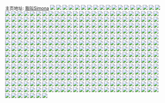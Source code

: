 主页地址: [我叫Simona](https://weibo.com/u/6192870421) 
![](https://wx4.sinaimg.cn/mw2000/006L6EuNly1gd2sffucctj32c03407wi.jpg) 
![](https://wx4.sinaimg.cn/mw2000/006L6EuNly1gd2swawa45j31qh333e86.jpg) 
![](https://wx4.sinaimg.cn/mw2000/006L6EuNly1gctjgzejjlj34802dckjm.jpg) 
![](https://wx4.sinaimg.cn/mw2000/006L6EuNly1gcth03l0gdj30u71hcx0r.jpg) 
![](https://wx4.sinaimg.cn/mw2000/006L6EuNly1gctgtpm1h8j31hc0sf1dx.jpg) 
![](https://wx4.sinaimg.cn/mw2000/006L6EuNly1gctgmmgay9j33sl1t2qv9.jpg) 
![](https://wx4.sinaimg.cn/mw2000/006L6EuNly1gcq8vc10fkj30xj1nn7gd.jpg) 
![](https://wx4.sinaimg.cn/mw2000/006L6EuNly1gc5en294opj32o82o8nl3.jpg) 
![](https://wx4.sinaimg.cn/mw2000/006L6EuNly1gc5en1qeswj32o82o8h4q.jpg) 
![](https://wx4.sinaimg.cn/mw2000/006L6EuNly1gc5en2mtkdj32o82o8e0v.jpg) 
![](https://wx4.sinaimg.cn/mw2000/006L6EuNly1gc5en341ogj32o82o8aw4.jpg) 
![](https://wx4.sinaimg.cn/mw2000/006L6EuNly1gc5f7jnx19j32o82o87gw.jpg) 
![](https://wx4.sinaimg.cn/mw2000/006L6EuNly1gc5en3j5qfj32o82o8auo.jpg) 
![](https://wx4.sinaimg.cn/mw2000/006L6EuNly1gc5en4451qj32o82o8quh.jpg) 
![](https://wx4.sinaimg.cn/mw2000/006L6EuNly1gc5en4kwkij32o82o8awn.jpg) 
![](https://wx4.sinaimg.cn/mw2000/006L6EuNly1gc5en52j5oj32o82o8e1c.jpg) 
![](https://wx4.sinaimg.cn/mw2000/006L6EuNly1gc40f30rrmj33402c0qv7.jpg) 
![](https://wx4.sinaimg.cn/mw2000/006L6EuNly1gc40f3z6q6j32qc21qu0x.jpg) 
![](https://wx4.sinaimg.cn/mw2000/006L6EuNly1gc40fc95f1j33402c01kz.jpg) 
![](https://wx4.sinaimg.cn/mw2000/006L6EuNly1gc40f79hwwj33402c0hdv.jpg) 
![](https://wx4.sinaimg.cn/mw2000/006L6EuNly1gc40fmoyafj32vu25w4qr.jpg) 
![](https://wx4.sinaimg.cn/mw2000/006L6EuNly1gc40gjrmtwj32t923ynpe.jpg) 
![](https://wx4.sinaimg.cn/mw2000/006L6EuNly1gc40f2a50kj31400u0jt8.jpg) 
![](https://wx4.sinaimg.cn/mw2000/006L6EuNly1gc40f4s5a6j33402c0npe.jpg) 
![](https://wx4.sinaimg.cn/mw2000/006L6EuNly1gc40fkqkr0j33282aou0y.jpg) 
![](https://wx4.sinaimg.cn/mw2000/006L6EuNly1gc40f9yscrj32ze28ikjm.jpg) 
![](https://wx4.sinaimg.cn/mw2000/006L6EuNly1gc40f6327hj332x2b6qv6.jpg) 
![](https://wx4.sinaimg.cn/mw2000/006L6EuNly1gc40fb5yoaj33402bw7wj.jpg) 
![](https://wx4.sinaimg.cn/mw2000/006L6EuNly1gc40fgjsnaj33402c0qv6.jpg) 
![](https://wx4.sinaimg.cn/mw2000/006L6EuNly1gc40fho79qj33402c0npe.jpg) 
![](https://wx4.sinaimg.cn/mw2000/006L6EuNly1gc40fihv6bj32c0340npe.jpg) 
![](https://wx4.sinaimg.cn/mw2000/006L6EuNly1gc40flt723j33282aou0y.jpg) 
![](https://wx4.sinaimg.cn/mw2000/006L6EuNly1gc40gih83qj33402c07wi.jpg) 
![](https://wx4.sinaimg.cn/mw2000/006L6EuNly1gc40hho0e6j33402c0e81.jpg) 
![](https://wx4.sinaimg.cn/mw2000/006L6EuNly1gbo35hlyd2j32c02c04qq.jpg) 
![](https://wx4.sinaimg.cn/mw2000/006L6EuNgy1gbjj32rf79j32xe2724qr.jpg) 
![](https://wx4.sinaimg.cn/mw2000/006L6EuNgy1gbcjv72prgj333z2c0kjn.jpg) 
![](https://wx4.sinaimg.cn/mw2000/006L6EuNgy1gbcjv8vqxhj32c0340u0y.jpg) 
![](https://wx4.sinaimg.cn/mw2000/006L6EuNgy1gbcjvaempfj32c03404qq.jpg) 
![](https://wx4.sinaimg.cn/mw2000/006L6EuNgy1gbcjvhb253j32c0340e82.jpg) 
![](https://wx4.sinaimg.cn/mw2000/006L6EuNgy1gbcjx25yxij32c03404qr.jpg) 
![](https://wx4.sinaimg.cn/mw2000/006L6EuNgy1gbcjwfwtg4j33402c0qv7.jpg) 
![](https://wx4.sinaimg.cn/mw2000/006L6EuNgy1gbcjvcg69tj33402c07wk.jpg) 
![](https://wx4.sinaimg.cn/mw2000/006L6EuNgy1gbcjx4xgv2j32k91x6npd.jpg) 
![](https://wx4.sinaimg.cn/mw2000/006L6EuNgy1gbcjyop6g0j32by1qye81.jpg) 
![](https://wx4.sinaimg.cn/mw2000/006L6EuNly1gakidea91kj329e30jb2b.jpg) 
![](https://wx4.sinaimg.cn/mw2000/006L6EuNly1gakidg8h83j32c0340hdv.jpg) 
![](https://wx4.sinaimg.cn/mw2000/006L6EuNly1gakidhqe2zj32172plhdu.jpg) 
![](https://wx4.sinaimg.cn/mw2000/006L6EuNly1gakidjhyhkj320s2p1hdt.jpg) 
![](https://wx4.sinaimg.cn/mw2000/006L6EuNly1gagtgggogoj30u01h6wmx.jpg) 
![](https://wx4.sinaimg.cn/mw2000/006L6EuNly1gagtgg182pj30u01g1dlq.jpg) 
![](https://wx4.sinaimg.cn/mw2000/006L6EuNly1gagrtwdi4kj30u01fpagv.jpg) 
![](https://wx4.sinaimg.cn/mw2000/006L6EuNly1gagtggz031j30u01g1qbv.jpg) 
![](https://wx4.sinaimg.cn/mw2000/006L6EuNly1gagtggodjej30u01g5n8c.jpg) 
![](https://wx4.sinaimg.cn/mw2000/006L6EuNly1gagtgi9ytzj30u01fxdlq.jpg) 
![](https://wx4.sinaimg.cn/mw2000/006L6EuNly1gagtgh7l4aj30u01g14cy.jpg) 
![](https://wx4.sinaimg.cn/mw2000/006L6EuNly1gagtgg7ruuj30u01fqdkj.jpg) 
![](https://wx4.sinaimg.cn/mw2000/006L6EuNly1gagtgi1envj30u01fxtf5.jpg) 
![](https://wx4.sinaimg.cn/mw2000/006L6EuNly1gagtghoe3dj30u01g0k05.jpg) 
![](https://wx4.sinaimg.cn/mw2000/006L6EuNly1gagtgiy7ybj30u01fvq97.jpg) 
![](https://wx4.sinaimg.cn/mw2000/006L6EuNly1gagtgiq2sdj30u01g2afj.jpg) 
![](https://wx4.sinaimg.cn/mw2000/006L6EuNly1gagryow89sj30u01fyn96.jpg) 
![](https://wx4.sinaimg.cn/mw2000/006L6EuNly1gagrtw03stj30u01g47ep.jpg) 
![](https://wx4.sinaimg.cn/mw2000/006L6EuNly1gagryp89umj30u01geq9p.jpg) 
![](https://wx4.sinaimg.cn/mw2000/006L6EuNly1gagrtyo9bej30u01hc7wn.jpg) 
![](https://wx4.sinaimg.cn/mw2000/006L6EuNly1gagtgiiha0j30u01fy10v.jpg) 
![](https://wx4.sinaimg.cn/mw2000/006L6EuNly1gagtft2yu7j30u01g5dkq.jpg) 
![](https://wx4.sinaimg.cn/mw2000/006L6EuNly1ga4ommr5h1j30sg1ekq65.jpg) 
![](https://wx4.sinaimg.cn/mw2000/006L6EuNly1ga4omn3ywtj30sg1ekn38.jpg) 
![](https://wx4.sinaimg.cn/mw2000/006L6EuNly1ga4omqf4j6j30sg1ekq4n.jpg) 
![](https://wx4.sinaimg.cn/mw2000/006L6EuNly1ga4omnnazoj30sg1ekq8q.jpg) 
![](https://wx4.sinaimg.cn/mw2000/006L6EuNly1ga4omo13dyj30sg1ek0xv.jpg) 
![](https://wx4.sinaimg.cn/mw2000/006L6EuNly1gacnpthiiij30sg1ekgqm.jpg) 
![](https://wx4.sinaimg.cn/mw2000/006L6EuNly1ga4omow4ryj30sg1ekk0m.jpg) 
![](https://wx4.sinaimg.cn/mw2000/006L6EuNly1gacnpt8h4ej30sg1ekwju.jpg) 
![](https://wx4.sinaimg.cn/mw2000/006L6EuNly1gacnsu2zpfj30sg1ekqa1.jpg) 
![](https://wx4.sinaimg.cn/mw2000/006L6EuNly1gacnptnrxgj30sg1ekdhq.jpg) 
![](https://wx4.sinaimg.cn/mw2000/006L6EuNly1ga4omp1s5pj30sg1ekjv2.jpg) 
![](https://wx4.sinaimg.cn/mw2000/006L6EuNly1ga4ompzaasj30sg1ekgpp.jpg) 
![](https://wx4.sinaimg.cn/mw2000/006L6EuNly1ga4omq4yufj30sg1ektbw.jpg) 
![](https://wx4.sinaimg.cn/mw2000/006L6EuNly1ga4oyno8nuj30sg1ekjxx.jpg) 
![](https://wx4.sinaimg.cn/mw2000/006L6EuNly1ga4oyniuduj30sg1ekdm5.jpg) 
![](https://wx4.sinaimg.cn/mw2000/006L6EuNly1ga4ommy027j30sg1ektdm.jpg) 
![](https://wx4.sinaimg.cn/mw2000/006L6EuNly1gacnptd6zsj30sg1ekq99.jpg) 
![](https://wx4.sinaimg.cn/mw2000/006L6EuNly1gacnptsuwuj30sg1ektfh.jpg) 
![](https://wx4.sinaimg.cn/mw2000/006L6EuNgy1g9m9pvsueyj32c03407wi.jpg) 
![](https://wx4.sinaimg.cn/mw2000/006L6EuNgy1g9ggc6l1p9j34802dcb2b.jpg) 
![](https://wx4.sinaimg.cn/mw2000/006L6EuNgy1g9ggbapornj31kw0vxh7n.jpg) 
![](https://wx4.sinaimg.cn/mw2000/006L6EuNgy1g9gggbskfqj34802dchdv.jpg) 
![](https://wx4.sinaimg.cn/mw2000/006L6EuNgy1g9ggcjdoicj34802dcu0y.jpg) 
![](https://wx4.sinaimg.cn/mw2000/006L6EuNgy1g9gge8klehj321x480b2a.jpg) 
![](https://wx4.sinaimg.cn/mw2000/006L6EuNgy1g9ggegatrij34802dc7wi.jpg) 
![](https://wx4.sinaimg.cn/mw2000/006L6EuNgy1g9ggnkdzq4j32c0340hdu.jpg) 
![](https://wx4.sinaimg.cn/mw2000/006L6EuNgy1g9gghp81z2j32je1fakjl.jpg) 
![](https://wx4.sinaimg.cn/mw2000/006L6EuNgy1g9ggdibvhzj34802dcqv7.jpg) 
![](https://wx4.sinaimg.cn/mw2000/006L6EuNgy1g9gggnr2icj32yb1nnx6q.jpg) 
![](https://wx4.sinaimg.cn/mw2000/006L6EuNgy1g9ggd16khtj34802dcu10.jpg) 
![](https://wx4.sinaimg.cn/mw2000/006L6EuNgy1g9ggf0hct6j33mc2161ky.jpg) 
![](https://wx4.sinaimg.cn/mw2000/006L6EuNgy1g9l47b0c8hj33402c0npd.jpg) 
![](https://wx4.sinaimg.cn/mw2000/006L6EuNgy1g9nj93if9ej32ds1sgkjl.jpg) 
![](https://wx4.sinaimg.cn/mw2000/006L6EuNgy1g9gggoz35vj30yi0jgtfb.jpg) 
![](https://wx4.sinaimg.cn/mw2000/006L6EuNgy1g9ggfj5xg5j34802dcqv7.jpg) 
![](https://wx4.sinaimg.cn/mw2000/006L6EuNgy1g9nj6cy80ij31iy219qsw.jpg) 
![](https://wx4.sinaimg.cn/mw2000/006L6EuNgy1g9ggj8kglaj33402c0qv6.jpg) 
![](https://wx4.sinaimg.cn/mw2000/006L6EuNly1g8z5qw4afvj31w01w0hdt.jpg) 
![](https://wx4.sinaimg.cn/mw2000/006L6EuNly1g8z5qwcne8j31400u0adz.jpg) 
![](https://wx4.sinaimg.cn/mw2000/006L6EuNly1g8z5qwmf4lj33402c0hdt.jpg) 
![](https://wx4.sinaimg.cn/mw2000/006L6EuNly1g8z5resba3j32c0340x6p.jpg) 
![](https://wx4.sinaimg.cn/mw2000/006L6EuNly1g8z5qygzlkj33402c0b29.jpg) 
![](https://wx4.sinaimg.cn/mw2000/006L6EuNly1g8z5r031toj33402c07wh.jpg) 
![](https://wx4.sinaimg.cn/mw2000/006L6EuNly1g8z5r2ilguj33402c0npd.jpg) 
![](https://wx4.sinaimg.cn/mw2000/006L6EuNly1g8z5qvoxzej31ei1ef7vi.jpg) 
![](https://wx4.sinaimg.cn/mw2000/006L6EuNly1g8z5r4x2w2j32c02c0hdt.jpg) 
![](https://wx4.sinaimg.cn/mw2000/006L6EuNly1g8z5r6egzxj32c03404qq.jpg) 
![](https://wx4.sinaimg.cn/mw2000/006L6EuNly1g8z5r7p5tdj33402c04qq.jpg) 
![](https://wx4.sinaimg.cn/mw2000/006L6EuNly1g8z5ra0v25j33352a4kjm.jpg) 
![](https://wx4.sinaimg.cn/mw2000/006L6EuNly1g8z5rat678j32c0340hdu.jpg) 
![](https://wx4.sinaimg.cn/mw2000/006L6EuNly1g8z5rbzc3zj30yi1pcb2b.jpg) 
![](https://wx4.sinaimg.cn/mw2000/006L6EuNly1g8z5rdrs43j33402c0u16.jpg) 
![](https://wx4.sinaimg.cn/mw2000/006L6EuNly1g8z5qt5pnoj33402c0e81.jpg) 
![](https://wx4.sinaimg.cn/mw2000/006L6EuNly1g8z5rfpe2cj32io1w07wi.jpg) 
![](https://wx4.sinaimg.cn/mw2000/006L6EuNgy1g9gjs66hm9j32c03407wn.jpg) 
![](https://wx4.sinaimg.cn/mw2000/006L6EuNly1g8vo32avacj34802dckjq.jpg) 
![](https://wx4.sinaimg.cn/mw2000/006L6EuNly1g8vo3444rmj34802dcu11.jpg) 
![](https://wx4.sinaimg.cn/mw2000/006L6EuNly1g8vo1o7qt9j34802dcqv9.jpg) 
![](https://wx4.sinaimg.cn/mw2000/006L6EuNly1g8vo3574g7j34802dcx6q.jpg) 
![](https://wx4.sinaimg.cn/mw2000/006L6EuNly1g8vo1pk2y1j32gn1dvqv5.jpg) 
![](https://wx4.sinaimg.cn/mw2000/006L6EuNly1g8vo35x9nmj34802dc4qq.jpg) 
![](https://wx4.sinaimg.cn/mw2000/006L6EuNly1g8vo30wbewj34802dcqv9.jpg) 
![](https://wx4.sinaimg.cn/mw2000/006L6EuNly1g8vo37ji25j34802dcqv9.jpg) 
![](https://wx4.sinaimg.cn/mw2000/006L6EuNly1g8vo38mfwqj34802dcu0y.jpg) 
![](https://wx4.sinaimg.cn/mw2000/006L6EuNly1g8cp572civj31od140b29.jpg) 
![](https://wx4.sinaimg.cn/mw2000/006L6EuNly1g8cp57moppj30on1lidmy.jpg) 
![](https://wx4.sinaimg.cn/mw2000/006L6EuNly1g8cp8cna7tj3227340qv6.jpg) 
![](https://wx4.sinaimg.cn/mw2000/006L6EuNly1g8bt11xislj30sm10sqbf.jpg) 
![](https://wx4.sinaimg.cn/mw2000/006L6EuNly1g7ufe25e2uj318y0u00yp.jpg) 
![](https://wx4.sinaimg.cn/mw2000/006L6EuNly1g7ufe2g8nsj30u00u0amp.jpg) 
![](https://wx4.sinaimg.cn/mw2000/006L6EuNgy1g9njjxhtm8j30j60d2q4n.jpg) 
![](https://wx4.sinaimg.cn/mw2000/006L6EuNly1gd8vzo07l8j30y41b24nc.jpg) 
![](https://wx4.sinaimg.cn/mw2000/006L6EuNgy1g9njjyp1coj30u01407mu.jpg) 
![](https://wx4.sinaimg.cn/mw2000/006L6EuNly1g7f4rhqn8mj32c03407wh.jpg) 
![](https://wx4.sinaimg.cn/mw2000/006L6EuNly1g6zhc9q046j30rs1kj1i4.jpg) 
![](https://wx4.sinaimg.cn/mw2000/006L6EuNly1g6zhca7usej323m2su1kx.jpg) 
![](https://wx4.sinaimg.cn/mw2000/006L6EuNly1g6zhc9fau3j316o1kuqum.jpg) 
![](https://wx4.sinaimg.cn/mw2000/006L6EuNly1g6y9dpzvx2j332s2b3npd.jpg) 
![](https://wx4.sinaimg.cn/mw2000/006L6EuNly1g6y9dli6wej33402c0e81.jpg) 
![](https://wx4.sinaimg.cn/mw2000/006L6EuNly1g6y9dz6cmxj33402c0kjl.jpg) 
![](https://wx4.sinaimg.cn/mw2000/006L6EuNly1g6y9e21gzfj33402c0b29.jpg) 
![](https://wx4.sinaimg.cn/mw2000/006L6EuNly1g6y9e4j983j33402c07wh.jpg) 
![](https://wx4.sinaimg.cn/mw2000/006L6EuNly1g6y9jl75g0j32c01r0e11.jpg) 
![](https://wx4.sinaimg.cn/mw2000/006L6EuNly1g6y9dt02iej33402c0qv5.jpg) 
![](https://wx4.sinaimg.cn/mw2000/006L6EuNly1g6y9wnt4uqj32c0340e81.jpg) 
![](https://wx4.sinaimg.cn/mw2000/006L6EuNly1g6y9wotma9j30yi0ob426.jpg) 
![](https://wx4.sinaimg.cn/mw2000/006L6EuNly1g6r1q29rx4j30sg1ek0yh.jpg) 
![](https://wx4.sinaimg.cn/mw2000/006L6EuNly1g6r1q3dawkj30sg1ek76z.jpg) 
![](https://wx4.sinaimg.cn/mw2000/006L6EuNly1g6r1q2ko1cj30sg1ek0we.jpg) 
![](https://wx4.sinaimg.cn/mw2000/006L6EuNly1g6r1q2twuaj30sg1ektbj.jpg) 
![](https://wx4.sinaimg.cn/mw2000/006L6EuNly1g6r1q2z13dj30sg1ek76i.jpg) 
![](https://wx4.sinaimg.cn/mw2000/006L6EuNly1g6r1q3jlk9j30sg1ekwit.jpg) 
![](https://wx4.sinaimg.cn/mw2000/006L6EuNly1g6r1q1v9j3j30sg1ek79w.jpg) 
![](https://wx4.sinaimg.cn/mw2000/006L6EuNly1g6r1q36u4yj30sg1ekdj3.jpg) 
![](https://wx4.sinaimg.cn/mw2000/006L6EuNly1g6r1rf9ygwj30sg1ekae5.jpg) 
![](https://wx4.sinaimg.cn/mw2000/006L6EuNly1g6fi6gkc7mj31jk99ckjv.jpg) 
![](https://wx4.sinaimg.cn/mw2000/006L6EuNly1g6fi6lgubjj31jk99ce8g.jpg) 
![](https://wx4.sinaimg.cn/mw2000/006L6EuNly1g6fi6dmb9hj30rs99c4qx.jpg) 
![](https://wx4.sinaimg.cn/mw2000/006L6EuNly1g6fi6oim6sj30rs99cu15.jpg) 
![](https://wx4.sinaimg.cn/mw2000/006L6EuNly1g6fi857u1dj30u00u0kjl.jpg) 
![](https://wx4.sinaimg.cn/mw2000/006L6EuNly1g6fi6stygvj31jk99ce8h.jpg) 
![](https://wx4.sinaimg.cn/mw2000/006L6EuNly1g6fi6x3k9aj31jk99cnpv.jpg) 
![](https://wx4.sinaimg.cn/mw2000/006L6EuNly1g6fi71h0z3j31jk99cb2q.jpg) 
![](https://wx4.sinaimg.cn/mw2000/006L6EuNly1g6fi77ekimj31jk99cb2p.jpg) 
![](https://wx4.sinaimg.cn/mw2000/006L6EuNgy1g68etle5ayj32902zqx6p.jpg) 
![](https://wx4.sinaimg.cn/mw2000/006L6EuNgy1g5o2lozfowj31dy2gstow.jpg) 
![](https://wx4.sinaimg.cn/mw2000/006L6EuNgy1g5o2ln8auvj31bd2c8drx.jpg) 
![](https://wx4.sinaimg.cn/mw2000/006L6EuNgy1g5o2lo12rej31e02gw4cm.jpg) 
![](https://wx4.sinaimg.cn/mw2000/006L6EuNgy1g5o2lmx3u6j31e02gwh1t.jpg) 
![](https://wx4.sinaimg.cn/mw2000/006L6EuNgy1g5o2lnk8l7j31dz2gun9d.jpg) 
![](https://wx4.sinaimg.cn/mw2000/006L6EuNgy1g5o2lobqegj31e02gw4c7.jpg) 
![](https://wx4.sinaimg.cn/mw2000/006L6EuNgy1g5o2lole9yj313v1yvamt.jpg) 
![](https://wx4.sinaimg.cn/mw2000/006L6EuNgy1g5o2lqxd24j31261vvdr5.jpg) 
![](https://wx4.sinaimg.cn/mw2000/006L6EuNgy1g5o2lpupowj30rs4vjb29.jpg) 
![](https://wx4.sinaimg.cn/mw2000/006L6EuNgy1g5nwyg3mkpj3265340hdt.jpg) 
![](https://wx4.sinaimg.cn/mw2000/006L6EuNgy1g5nwvdsi87j32se23cnpd.jpg) 
![](https://wx4.sinaimg.cn/mw2000/006L6EuNgy1g5nwvbnfpej33402c0x6p.jpg) 
![](https://wx4.sinaimg.cn/mw2000/006L6EuNgy1g5l6qe3vlkj32io1w04qq.jpg) 
![](https://wx4.sinaimg.cn/mw2000/006L6EuNgy1g5gmkctx0xj33402c0kjl.jpg) 
![](https://wx4.sinaimg.cn/mw2000/006L6EuNgy1g5gmkaqee7j32dh1s07wh.jpg) 
![](https://wx4.sinaimg.cn/mw2000/006L6EuNgy1g5gmkk94h6j33402c0u0x.jpg) 
![](https://wx4.sinaimg.cn/mw2000/006L6EuNgy1g5gml1nntqj33402c0qv5.jpg) 
![](https://wx4.sinaimg.cn/mw2000/006L6EuNgy1g5goodvuajj32o82o71ky.jpg) 
![](https://wx4.sinaimg.cn/mw2000/006L6EuNgy1g5gmleqiktj322s1k3b29.jpg) 
![](https://wx4.sinaimg.cn/mw2000/006L6EuNgy1g5gmln6bktj32g41u1kjl.jpg) 
![](https://wx4.sinaimg.cn/mw2000/006L6EuNgy1g5gmkewdzyj32y927y7wi.jpg) 
![](https://wx4.sinaimg.cn/mw2000/006L6EuNgy1g5gmlsko0ij32qi2671ky.jpg) 
![](https://wx4.sinaimg.cn/mw2000/006L6EuNly1g4h5t0w328j30qh0eujx2.jpg) 
![](https://wx4.sinaimg.cn/mw2000/006L6EuNly1g4h5uu5jy0j30w80dnb29.jpg) 
![](https://wx4.sinaimg.cn/mw2000/006L6EuNly1g4h5t30ffoj30rs0ijq89.jpg) 
![](https://wx4.sinaimg.cn/mw2000/006L6EuNgy1g5d3c1keufj33402c0hdx.jpg) 
![](https://wx4.sinaimg.cn/mw2000/006L6EuNgy1g5bw7e7zszj30sg0lc7ak.jpg) 
![](https://wx4.sinaimg.cn/mw2000/006L6EuNgy1g5bw7enxyrj30kk0dj42m.jpg) 
![](https://wx4.sinaimg.cn/mw2000/006L6EuNgy1g5bw7a4wfij32ao328hdt.jpg) 
![](https://wx4.sinaimg.cn/mw2000/006L6EuNgy1g5bw7d1xgij32td1jkkjl.jpg) 
![](https://wx4.sinaimg.cn/mw2000/006L6EuNgy1g5bw7f021gj30r80agdk3.jpg) 
![](https://wx4.sinaimg.cn/mw2000/006L6EuNgy1g5bwbye6ukj31kw11x7jm.jpg) 
![](https://wx4.sinaimg.cn/mw2000/006L6EuNgy1g5bwb6pksjj316i0oy7wi.jpg) 
![](https://wx4.sinaimg.cn/mw2000/006L6EuNgy1g5bwbo3mbfj30zz0k0gu8.jpg) 
![](https://wx4.sinaimg.cn/mw2000/006L6EuNgy1g5bw7dnig2j30rs0ij100.jpg) 
![](https://wx4.sinaimg.cn/mw2000/006L6EuNgy1g5arhwr1e7j33402c0kjo.jpg) 
![](https://wx4.sinaimg.cn/mw2000/006L6EuNgy1g5arhyqrb8j33402c0kjo.jpg) 
![](https://wx4.sinaimg.cn/mw2000/006L6EuNgy1g59iesmcfij30u01hcdhx.jpg) 
![](https://wx4.sinaimg.cn/mw2000/006L6EuNly1g4riz0sutgj32ao2aou0x.jpg) 
![](https://wx4.sinaimg.cn/mw2000/006L6EuNly1g4vlo6x01uj32ao2ao7wi.jpg) 
![](https://wx4.sinaimg.cn/mw2000/006L6EuNly1g4vlodani7j315c15ce1k.jpg) 
![](https://wx4.sinaimg.cn/mw2000/006L6EuNgy1g566b0on1mj33402c0hdv.jpg) 
![](https://wx4.sinaimg.cn/mw2000/006L6EuNgy1g566b246fqj33402c01kz.jpg) 
![](https://wx4.sinaimg.cn/mw2000/006L6EuNly1g52j1jsrrnj31mb1mbavz.jpg) 
![](https://wx4.sinaimg.cn/mw2000/006L6EuNly1g52j1d44iqj31ia29f7wh.jpg) 
![](https://wx4.sinaimg.cn/mw2000/006L6EuNly1g52j5lczxgj31mb1mb1kx.jpg) 
![](https://wx4.sinaimg.cn/mw2000/006L6EuNly1g52iv3axgqj31mb25q7wh.jpg) 
![](https://wx4.sinaimg.cn/mw2000/006L6EuNly1g52j5n9mjej31mb25q4ij.jpg) 
![](https://wx4.sinaimg.cn/mw2000/006L6EuNly1g52j1smtezj31mb1mbnkl.jpg) 
![](https://wx4.sinaimg.cn/mw2000/006L6EuNly1g52j5pijwxj325q1mb1kx.jpg) 
![](https://wx4.sinaimg.cn/mw2000/006L6EuNly1g52iusyoyqj325q1mb4jl.jpg) 
![](https://wx4.sinaimg.cn/mw2000/006L6EuNly1g52j5rrcs3j31mb1mb1kx.jpg) 
![](https://wx4.sinaimg.cn/mw2000/006L6EuNly1g50pexmhtmj31970u9k74.jpg) 
![](https://wx4.sinaimg.cn/mw2000/006L6EuNly1g50pew3jfgj319g0u6tkq.jpg) 
![](https://wx4.sinaimg.cn/mw2000/006L6EuNly1g50pem4lhxj319k0u5tll.jpg) 
![](https://wx4.sinaimg.cn/mw2000/006L6EuNly1g50peqe8q1j319h0u6tgj.jpg) 
![](https://wx4.sinaimg.cn/mw2000/006L6EuNly1g50plih681j319e0tznac.jpg) 
![](https://wx4.sinaimg.cn/mw2000/006L6EuNly1g50pep3b3qj319d0u8dmg.jpg) 
![](https://wx4.sinaimg.cn/mw2000/006L6EuNly1g50peulfocj319q0ulgwl.jpg) 
![](https://wx4.sinaimg.cn/mw2000/006L6EuNly1g50penrha1j31da0xiqab.jpg) 
![](https://wx4.sinaimg.cn/mw2000/006L6EuNly1g50pnbmhz9j319a0ud13r.jpg) 
![](https://wx4.sinaimg.cn/mw2000/006L6EuNly1g4rm5b70fgj32c0340b2b.jpg) 
![](https://wx4.sinaimg.cn/mw2000/006L6EuNly1g4xwhmc7hsj323q2syx6q.jpg) 
![](https://wx4.sinaimg.cn/mw2000/006L6EuNly1g4x4yaj6x5j32c03401ky.jpg) 
![](https://wx4.sinaimg.cn/mw2000/006L6EuNly1g4x548x06wj32c0340e82.jpg) 
![](https://wx4.sinaimg.cn/mw2000/006L6EuNly1g4x4xsjd18j32c0340b2a.jpg) 
![](https://wx4.sinaimg.cn/mw2000/006L6EuNly1g4x4x8smpzj32c0340e82.jpg) 
![](https://wx4.sinaimg.cn/mw2000/006L6EuNly1g4x53lfy6sj32c0340u0x.jpg) 
![](https://wx4.sinaimg.cn/mw2000/006L6EuNly1g4x4wq8gnoj32c0340kjl.jpg) 
![](https://wx4.sinaimg.cn/mw2000/006L6EuNly1g4rhh9vmmcj32io1w0npd.jpg) 
![](https://wx4.sinaimg.cn/mw2000/006L6EuNly1g4rhbzo1f7j33402c0hdu.jpg) 
![](https://wx4.sinaimg.cn/mw2000/006L6EuNly1g4vn0t8zdmj30u00u0dps.jpg) 
![](https://wx4.sinaimg.cn/mw2000/006L6EuNly1g4rhhtp850j33402c0b2a.jpg) 
![](https://wx4.sinaimg.cn/mw2000/006L6EuNly1g4vn1ghyqvj31w01w0e81.jpg) 
![](https://wx4.sinaimg.cn/mw2000/006L6EuNly1g4rhiut2ktj32io1w0npd.jpg) 
![](https://wx4.sinaimg.cn/mw2000/006L6EuNly1g4vn15xjj1j31w01w0npd.jpg) 
![](https://wx4.sinaimg.cn/mw2000/006L6EuNly1g4ujm8oovoj31w01f0e6g.jpg) 
![](https://wx4.sinaimg.cn/mw2000/006L6EuNly1g4rhi8ro5kj32io1w0u0x.jpg) 
![](https://wx4.sinaimg.cn/mw2000/006L6EuNly1g4j58xfunrj32io1w04qq.jpg) 
![](https://wx4.sinaimg.cn/mw2000/006L6EuNly1g4j5m525prj32io1w0x6p.jpg) 
![](https://wx4.sinaimg.cn/mw2000/006L6EuNly1g4j5b15g78j32io1w01ky.jpg) 
![](https://wx4.sinaimg.cn/mw2000/006L6EuNly1g4j58u364gj32io1w04qr.jpg) 
![](https://wx4.sinaimg.cn/mw2000/006L6EuNly1g4j5mhirihj32io1w0kjm.jpg) 
![](https://wx4.sinaimg.cn/mw2000/006L6EuNly1g4j5m24932j32io1w0kjm.jpg) 
![](https://wx4.sinaimg.cn/mw2000/006L6EuNly1g4t77ju07mj33402c0qv7.jpg) 
![](https://wx4.sinaimg.cn/mw2000/006L6EuNly1g4s8xjf8cwj33402c0kjl.jpg) 
![](https://wx4.sinaimg.cn/mw2000/006L6EuNly1g4h4v5w09oj30xr19hwo3.jpg) 
![](https://wx4.sinaimg.cn/mw2000/006L6EuNly1g4h4vatgnmj30xr190qjk.jpg) 
![](https://wx4.sinaimg.cn/mw2000/006L6EuNly1g4h4v2pn3cj30xr190k6v.jpg) 
![](https://wx4.sinaimg.cn/mw2000/006L6EuNly1g4qtqa21icj32c0340kjl.jpg) 
![](https://wx4.sinaimg.cn/mw2000/006L6EuNly1g4qzgj3h6hj30yi1pcx6t.jpg) 
![](https://wx4.sinaimg.cn/mw2000/006L6EuNly1g4qzkytyu9j32c0340he1.jpg) 
![](https://wx4.sinaimg.cn/mw2000/006L6EuNly1g4qtmwild7j31400u0n15.jpg) 
![](https://wx4.sinaimg.cn/mw2000/006L6EuNly1g4qtmyedp9j30u0140gpl.jpg) 
![](https://wx4.sinaimg.cn/mw2000/006L6EuNly1g4qtmun2lbj30tz165n4s.jpg) 
![](https://wx4.sinaimg.cn/mw2000/006L6EuNly1g4j409ab0jj31w02iokjn.jpg) 
![](https://wx4.sinaimg.cn/mw2000/006L6EuNly1g4j49fm4m0j31w02ioe81.jpg) 
![](https://wx4.sinaimg.cn/mw2000/006L6EuNly1g4j49h3kl9j30u011iavw.jpg) 
![](https://wx4.sinaimg.cn/mw2000/006L6EuNly1g4j49dfl5mj30u011i7dk.jpg) 
![](https://wx4.sinaimg.cn/mw2000/006L6EuNly1g4oy2mu24qj32bc99chdz.jpg) 
![](https://wx4.sinaimg.cn/mw2000/006L6EuNly1g4oy39adsuj315o99cb2c.jpg) 
![](https://wx4.sinaimg.cn/mw2000/006L6EuNly1g4oy2drkfxj31jk99cnpg.jpg) 
![](https://wx4.sinaimg.cn/mw2000/006L6EuNly1g4oy3d08tnj315o76pnpd.jpg) 
![](https://wx4.sinaimg.cn/mw2000/006L6EuNly1g4oy3fgaafj31y51y51kx.jpg) 
![](https://wx4.sinaimg.cn/mw2000/006L6EuNly1g4oy2uu5vnj31jk99cnpg.jpg) 
![](https://wx4.sinaimg.cn/mw2000/006L6EuNly1g4oy32e9uuj31jk99ce84.jpg) 
![](https://wx4.sinaimg.cn/mw2000/006L6EuNly1g4oy21tmn9j3144873qv5.jpg) 
![](https://wx4.sinaimg.cn/mw2000/006L6EuNly1g4oy26x9z7j315o8gdhdu.jpg) 
![](https://wx4.sinaimg.cn/mw2000/006L6EuNly1g4nlf9jqjfj32c03407wk.jpg) 
![](https://wx4.sinaimg.cn/mw2000/006L6EuNly1g4h6mz91hpj31900xr1jv.jpg) 
![](https://wx4.sinaimg.cn/mw2000/006L6EuNly1g4h6n7z5dij31900xr4qp.jpg) 
![](https://wx4.sinaimg.cn/mw2000/006L6EuNly1g4h6nhyfd5j31900xr4qp.jpg) 
![](https://wx4.sinaimg.cn/mw2000/006L6EuNly1g4h6mrzxw2j31900p4dsd.jpg) 
![](https://wx4.sinaimg.cn/mw2000/006L6EuNly1g4j5rw1gg6j32io1w0b29.jpg) 
![](https://wx4.sinaimg.cn/mw2000/006L6EuNly1g4gw514qehj32c03407wi.jpg) 
![](https://wx4.sinaimg.cn/mw2000/006L6EuNly1g4g3qr93gej31mc1mc4cn.jpg) 
![](https://wx4.sinaimg.cn/mw2000/006L6EuNly1g4axb2g1m3j31o027u1kx.jpg) 
![](https://wx4.sinaimg.cn/mw2000/006L6EuNly1g3zlafolmoj30rs5rc4qp.jpg) 
![](https://wx4.sinaimg.cn/mw2000/006L6EuNly1g3wapz2qwrj32c0340x6s.jpg) 
![](https://wx4.sinaimg.cn/mw2000/006L6EuNly1g3war1wxcvj32c03407wl.jpg) 
![](https://wx4.sinaimg.cn/mw2000/006L6EuNly1g3warsd9l5j32c03407wj.jpg) 
![](https://wx4.sinaimg.cn/mw2000/006L6EuNly1g3wasg2bg6j32c0340qv6.jpg) 
![](https://wx4.sinaimg.cn/mw2000/006L6EuNly1g3h14c7mwyj32c0340hdz.jpg) 
![](https://wx4.sinaimg.cn/mw2000/006L6EuNly1g3h13xi43sj32c0340e82.jpg) 
![](https://wx4.sinaimg.cn/mw2000/006L6EuNly1g3h1444ky1j32c0340npg.jpg) 
![](https://wx4.sinaimg.cn/mw2000/006L6EuNly1g3dzu7bcv2j30u00n9wgt.jpg) 
![](https://wx4.sinaimg.cn/mw2000/006L6EuNly1g37g1ogf8rj32c03401kz.jpg) 
![](https://wx4.sinaimg.cn/mw2000/006L6EuNly1g36ijqm04dj31qc7ag7wj.jpg) 
![](https://wx4.sinaimg.cn/mw2000/006L6EuNly1g36ih1v0h3j31qc7agu0y.jpg) 
![](https://wx4.sinaimg.cn/mw2000/006L6EuNly1g36iiyu1rbj31qc99cqv7.jpg) 
![](https://wx4.sinaimg.cn/mw2000/006L6EuNly1g36ii565p9j31qc99c4qt.jpg) 
![](https://wx4.sinaimg.cn/mw2000/006L6EuNly1g36igfqfx3j30u00u012d.jpg) 
![](https://wx4.sinaimg.cn/mw2000/006L6EuNly1g36igc4dobj31qc99cb2d.jpg) 
![](https://wx4.sinaimg.cn/mw2000/006L6EuNly1g36im6uslnj320899cnpm.jpg) 
![](https://wx4.sinaimg.cn/mw2000/006L6EuNly1g36imerhgnj31qc7psnpg.jpg) 
![](https://wx4.sinaimg.cn/mw2000/006L6EuNly1g36ikloikkj31qc7pskjn.jpg) 
![](https://wx4.sinaimg.cn/mw2000/006L6EuNly1g35dsw3k01j33402c0kjn.jpg) 
![](https://wx4.sinaimg.cn/mw2000/006L6EuNly1g35dhti470j33402c0b29.jpg) 
![](https://wx4.sinaimg.cn/mw2000/006L6EuNly1g35dihxjx8j33402c07wj.jpg) 
![](https://wx4.sinaimg.cn/mw2000/006L6EuNly1g35djbeev2j33402c0npe.jpg) 
![](https://wx4.sinaimg.cn/mw2000/006L6EuNly1g35djtdo7jj32v825gqv5.jpg) 
![](https://wx4.sinaimg.cn/mw2000/006L6EuNly1g35djgsr0mj33402c0qv6.jpg) 
![](https://wx4.sinaimg.cn/mw2000/006L6EuNly1g35djzikjhj33402c0b2a.jpg) 
![](https://wx4.sinaimg.cn/mw2000/006L6EuNly1g35dpivdrcj33402c07wj.jpg) 
![](https://wx4.sinaimg.cn/mw2000/006L6EuNly1g35dpop6f5j33402c0qv6.jpg) 
![](https://wx4.sinaimg.cn/mw2000/006L6EuNly1g2uryapmjlj30rs27l7wh.jpg) 
![](https://wx4.sinaimg.cn/mw2000/006L6EuNly1g2uryi0q0pj30rs26wauu.jpg) 
![](https://wx4.sinaimg.cn/mw2000/006L6EuNly1g2uryr57wij30rs27t4qp.jpg) 
![](https://wx4.sinaimg.cn/mw2000/006L6EuNly1g2spijhyy1j325s1mcao5.jpg) 
![](https://wx4.sinaimg.cn/mw2000/006L6EuNly1g2spfbf66rj31j91j9drs.jpg) 
![](https://wx4.sinaimg.cn/mw2000/006L6EuNly1g2sphu5mbij325s1mc7s5.jpg) 
![](https://wx4.sinaimg.cn/mw2000/006L6EuNly1g2ocsd8ca6j31pi3404qr.jpg) 
![](https://wx4.sinaimg.cn/mw2000/006L6EuNly1g2di9ai29xj32c0340nph.jpg) 
![](https://wx4.sinaimg.cn/mw2000/006L6EuNly1g2bijfpc3fj31qo15rkjn.jpg) 
![](https://wx4.sinaimg.cn/mw2000/006L6EuNly1g2bija3z34j31qg1577wk.jpg) 
![](https://wx4.sinaimg.cn/mw2000/006L6EuNly1g2binpasf3j31qo15r1l0.jpg) 
![](https://wx4.sinaimg.cn/mw2000/006L6EuNly1g29a8zh9zuj30s81eaqa1.jpg) 
![](https://wx4.sinaimg.cn/mw2000/006L6EuNly1g1kqdy6mioj31m22it1kx.jpg) 
![](https://wx4.sinaimg.cn/mw2000/006L6EuNly1g1eplwx5pej32c0340kjn.jpg) 
![](https://wx4.sinaimg.cn/mw2000/006L6EuNly1g1epq8kjhrj32c0340e85.jpg) 
![](https://wx4.sinaimg.cn/mw2000/006L6EuNly1g1eq5xu7r3j32c0340hdw.jpg) 
![](https://wx4.sinaimg.cn/mw2000/006L6EuNly1g1epwcblkbj30op0n1abv.jpg) 
![](https://wx4.sinaimg.cn/mw2000/006L6EuNly1g1eq1d1qunj30tj09n3zv.jpg) 
![](https://wx4.sinaimg.cn/mw2000/006L6EuNly1g1eq22fbs7j30tp0hfgr0.jpg) 
![](https://wx4.sinaimg.cn/mw2000/006L6EuNly1g0s7jq0dyzj34802dcqv5.jpg) 
![](https://wx4.sinaimg.cn/mw2000/006L6EuNly1g0s7jq0dyzj34802dcqv5.jpg) 
![](https://wx4.sinaimg.cn/mw2000/006L6EuNly1g0s7jbpy92j34802dc1ky.jpg) 
![](https://wx4.sinaimg.cn/mw2000/006L6EuNly1g0s7k6hurhj34802dc4qq.jpg) 
![](https://wx4.sinaimg.cn/mw2000/006L6EuNly1g0s7kv6vbfj34802dc4qr.jpg) 
![](https://wx4.sinaimg.cn/mw2000/006L6EuNgy1fzvcuk992cj32c0340x6p.jpg) 
![](https://wx4.sinaimg.cn/mw2000/006L6EuNgy1fzvcugd0ckj32c0340e81.jpg) 
![](https://wx4.sinaimg.cn/mw2000/006L6EuNgy1fzvcueexc7j32c0340nnx.jpg) 
![](https://wx4.sinaimg.cn/mw2000/006L6EuNgy1fzs0qglqy1j33402c04qq.jpg) 
![](https://wx4.sinaimg.cn/mw2000/006L6EuNgy1fzr71d3w7ej33402c0hdt.jpg) 
![](https://wx4.sinaimg.cn/mw2000/006L6EuNgy1fzs0oodeq8j33402c0u0x.jpg) 
![](https://wx4.sinaimg.cn/mw2000/006L6EuNgy1fzs0p0lpt8j33402c0u0x.jpg) 
![](https://wx4.sinaimg.cn/mw2000/006L6EuNgy1fzr71p0jzgj33402c0kjl.jpg) 
![](https://wx4.sinaimg.cn/mw2000/006L6EuNgy1fzs0pccg1cj33402c0u0x.jpg) 
![](https://wx4.sinaimg.cn/mw2000/006L6EuNgy1fzs0odcbjnj33402c0u0x.jpg) 
![](https://wx4.sinaimg.cn/mw2000/006L6EuNgy1fzs0pnew6vj33402c0qv5.jpg) 
![](https://wx4.sinaimg.cn/mw2000/006L6EuNgy1fzs0pzpt5zj33402c0npd.jpg) 
![](https://wx4.sinaimg.cn/mw2000/006L6EuNly1fzebm24cdjj30u0140ah4.jpg) 
![](https://wx4.sinaimg.cn/mw2000/006L6EuNgy1fz1jbik8wqj33402c0e81.jpg) 
![](https://wx4.sinaimg.cn/mw2000/006L6EuNly1fyr4yh5bbdj30rs4vzx6v.jpg) 
![](https://wx4.sinaimg.cn/mw2000/006L6EuNly1fyr4zmmtonj30rs6d7kju.jpg) 
![](https://wx4.sinaimg.cn/mw2000/006L6EuNly1fyr4yo04q0j30rs5027wn.jpg) 
![](https://wx4.sinaimg.cn/mw2000/006L6EuNly1fyr4yytzlaj30rs7gh4r0.jpg) 
![](https://wx4.sinaimg.cn/mw2000/006L6EuNly1fyr50prffbj32gv1e01kx.jpg) 
![](https://wx4.sinaimg.cn/mw2000/006L6EuNly1fyr50o9wogj30rs7bsu17.jpg) 
![](https://wx4.sinaimg.cn/mw2000/006L6EuNly1fyr4z8rom9j30rs5zab2j.jpg) 
![](https://wx4.sinaimg.cn/mw2000/006L6EuNly1fyr503h1lgj30rs57k7wp.jpg) 
![](https://wx4.sinaimg.cn/mw2000/006L6EuNly1fyr50hahvaj30rs81a1l8.jpg) 
![](https://wx4.sinaimg.cn/mw2000/006L6EuNgy1fyjzz1jjhrj33402c0hdt.jpg) 
![](https://wx4.sinaimg.cn/mw2000/006L6EuNgy1fyk0zsdo4ij325r1mcx2a.jpg) 
![](https://wx4.sinaimg.cn/mw2000/006L6EuNgy1fyk1ijyqt4j325r1mchdp.jpg) 
![](https://wx4.sinaimg.cn/mw2000/006L6EuNly1fyj7d05bfjj33402c0u0x.jpg) 
![](https://wx4.sinaimg.cn/mw2000/006L6EuNly1fyiyn9xntnj32ds1sckjl.jpg) 
![](https://wx4.sinaimg.cn/mw2000/006L6EuNly1fy6jkkowwzj32tc2404qq.jpg) 
![](https://wx4.sinaimg.cn/mw2000/006L6EuNly1fy52b71uy2j324x24xe81.jpg) 
![](https://wx4.sinaimg.cn/mw2000/006L6EuNly1fy4py50pmpj331629v4qr.jpg) 
![](https://wx4.sinaimg.cn/mw2000/006L6EuNly1fxxtl6eic6j33402c04qq.jpg) 
![](https://wx4.sinaimg.cn/mw2000/006L6EuNly1fxfnktcl3dj325r1mcx6p.jpg) 
![](https://wx4.sinaimg.cn/mw2000/006L6EuNly1fx8ws9dtvej318w0u0qr3.jpg) 
